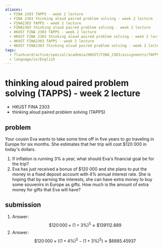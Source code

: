```yaml
---
aliases:
  - FINA 2303 TAPPS - week 2 lecture
  - FINA 2303 thinking aloud paired problem solving - week 2 lecture
  - FINA2303 TAPPS - week 2 lecture
  - FINA2303 thinking aloud paired problem solving - week 2 lecture
  - HKUST FINA 2303 TAPPS - week 2 lecture
  - HKUST FINA 2303 thinking aloud paired problem solving - week 2 lecture
  - HKUST FINA2303 TAPPS - week 2 lecture
  - HKUST FINA2303 thinking aloud paired problem solving - week 2 lecture
tags:
  - flashcard/active/special/academia/HKUST/FINA_2303/assignments/TAPPS/week_2_lecture
  - language/in/English
---
```


# thinking aloud paired problem solving (TAPPS) - week 2 lecture

- HKUST FINA 2303
- thinking aloud paired problem solving (TAPPS)

## problem

Your cousin Eva wants to take some time off in five years to go traveling in Europe for six months. She estimates that her trip will cost \$120&nbsp;000 in today's dollars.

1. If inflation is running 3% a year, what should Eva's financial goal be for the trip?
2. Eva has just received a bonus of \$120&nbsp;000 and she plans to put the money in a fixed deposit account with 4% annual interest rate. She is hoping that by earning the interests, she can have extra money to buy some souvenirs in Europe as gifts. How much is the amount of extra money for gifts that Eva will have?

## submission

1. Answer: $$\$120\,000 \times (1 + 3\%)^5 \approx \$139112.889$$
2. Answer: $$\$120\,000 \times \left((1 + 4\%)^5 - (1 + 3\%)^5\right) \approx \$6885.45937$$

